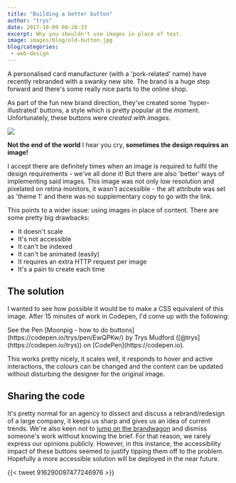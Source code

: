 ```yaml
---
title: "Building a better button"
author: "trys"
date: 2017-10-09 08:28:33
excerpt: Why you shouldn't use images in place of text.
image: images/blog/old-button.jpg
blog/categories: 
 - web-design
---
```


A personalised card manufacturer (with a 'pork-related' name) have recently rebranded with a swanky new site. The brand is a huge step forward and there's some really nice parts to the online shop.

As part of the fun new brand direction, they've created some 'hyper-illustrated' buttons, a style which is pretty popular at the moment. Unfortunately, these buttons were *created with images*.

![](images/blog/old-button.jpg)

__Not the end of the world__ I hear you cry, __sometimes the design requires an image!__

I accept there are definitely times when an image is required to fulfil the design requirements - we've all done it! But there are also 'better' ways of implementing said images. This image was not only low resolution and pixelated on retina monitors, it wasn't accessible - the alt attribute was set as 'theme 1' and there was no supplementary copy to go with the link.

This points to a wider issue: using images in place of content. There are some pretty big drawbacks:

- It doesn't scale
- It's not accessible
- It can't be indexed
- It can't be animated (easily)
- It requires an extra HTTP request per image
- It's a pain to create each time

## The solution

I wanted to see how possible it would be to make a CSS equivalent of this image. After 15 minutes of work in Codepen, I'd come up with the following:

<p class="codepen" data-height="400" data-theme-id="1323" data-slug-hash="EwQPKw" data-default-tab="css,result" data-user="trys" data-embed-version="2" data-pen-title="Moonpig - how to do buttons">See the Pen [Moonpig - how to do buttons](https://codepen.io/trys/pen/EwQPKw/) by Trys Mudford ([@trys](https://codepen.io/trys)) on [CodePen](https://codepen.io).</p>
<script async src="https://production-assets.codepen.io/assets/embed/ei.js"></script>

This works pretty nicely, it scales well, it responds to hover and active interactions, the colours can be changed and the content can be updated without disturbing the designer for the original image.

## Sharing the code

It's pretty normal for an agency to dissect and discuss a rebrand/redesign of a large company, it keeps us sharp and gives us an idea of current trends. We're also keen not to [jump on the brandwagon](/blog/jumping-brandwagon-important-understand-brief-new-brand/) and dismiss someone's work without knowing the brief. For that reason, we rarely express our opinions publicly. However, in this instance, the accessibility impact of these buttons seemed to justify tipping them off to the problem. Hopefully a more accessible solution will be deployed in the near future.

{{< tweet 916290097477246976 >}}


